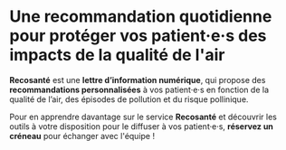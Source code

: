 # Une **recommandation quotidienne** pour protéger vos patient·e·s des impacts de la **qualité de l'air**

**Recosanté** est une **lettre d’information numérique**, qui propose des **recommandations personnalisées** à vos patient·e·s en fonction de la qualité de l’air, des épisodes de pollution et du risque pollinique.

Pour en apprendre davantage sur le service **Recosanté** et découvrir les outils à votre disposition pour le diffuser à vos patient·e·s, **réservez un créneau** pour échanger avec l'équipe !
